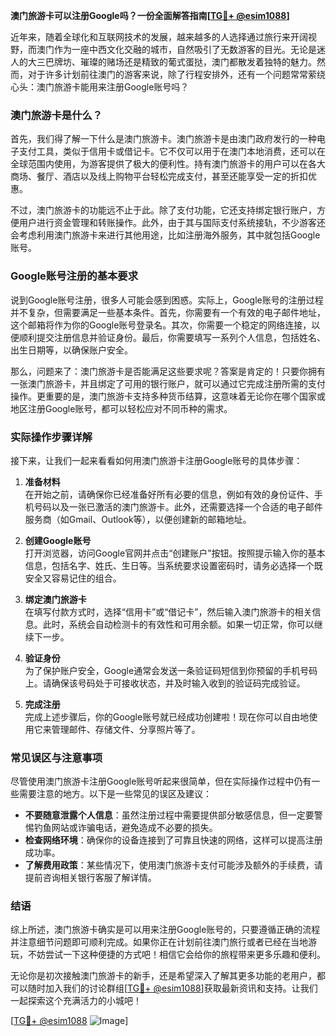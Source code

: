 **澳门旅游卡可以注册Google吗？一份全面解答指南[[TG💪+ @esim1088](https://t.me/s/esim1088)]**

近年来，随着全球化和互联网技术的发展，越来越多的人选择通过旅行来开阔视野，而澳门作为一座中西文化交融的城市，自然吸引了无数游客的目光。无论是迷人的大三巴牌坊、璀璨的赌场还是精致的葡式蛋挞，澳门都散发着独特的魅力。然而，对于许多计划前往澳门的游客来说，除了行程安排外，还有一个问题常常萦绕心头：澳门旅游卡能用来注册Google账号吗？

### 澳门旅游卡是什么？

首先，我们得了解一下什么是澳门旅游卡。澳门旅游卡是由澳门政府发行的一种电子支付工具，类似于信用卡或借记卡。它不仅可以用于在澳门本地消费，还可以在全球范围内使用，为游客提供了极大的便利性。持有澳门旅游卡的用户可以在各大商场、餐厅、酒店以及线上购物平台轻松完成支付，甚至还能享受一定的折扣优惠。

不过，澳门旅游卡的功能远不止于此。除了支付功能，它还支持绑定银行账户，方便用户进行资金管理和转账操作。此外，由于其与国际支付系统接轨，不少游客还会考虑利用澳门旅游卡来进行其他用途，比如注册海外服务，其中就包括Google账号。

### Google账号注册的基本要求

说到Google账号注册，很多人可能会感到困惑。实际上，Google账号的注册过程并不复杂，但需要满足一些基本条件。首先，你需要有一个有效的电子邮件地址，这个邮箱将作为你的Google账号登录名。其次，你需要一个稳定的网络连接，以便顺利提交注册信息并验证身份。最后，你需要填写一系列个人信息，包括姓名、出生日期等，以确保账户安全。

那么，问题来了：澳门旅游卡是否能满足这些要求呢？答案是肯定的！只要你拥有一张澳门旅游卡，并且绑定了可用的银行账户，就可以通过它完成注册所需的支付操作。更重要的是，澳门旅游卡支持多种货币结算，这意味着无论你在哪个国家或地区注册Google账号，都可以轻松应对不同币种的需求。

### 实际操作步骤详解

接下来，让我们一起来看看如何用澳门旅游卡注册Google账号的具体步骤：

1. **准备材料**  
   在开始之前，请确保你已经准备好所有必要的信息，例如有效的身份证件、手机号码以及一张已激活的澳门旅游卡。此外，还需要选择一个合适的电子邮件服务商（如Gmail、Outlook等），以便创建新的邮箱地址。

2. **创建Google账号**  
   打开浏览器，访问Google官网并点击“创建账户”按钮。按照提示输入你的基本信息，包括名字、姓氏、生日等。当系统要求设置密码时，请务必选择一个既安全又容易记住的组合。

3. **绑定澳门旅游卡**  
   在填写付款方式时，选择“信用卡”或“借记卡”，然后输入澳门旅游卡的相关信息。此时，系统会自动检测卡的有效性和可用余额。如果一切正常，你可以继续下一步。

4. **验证身份**  
   为了保护账户安全，Google通常会发送一条验证码短信到你预留的手机号码上。请确保该号码处于可接收状态，并及时输入收到的验证码完成验证。

5. **完成注册**  
   完成上述步骤后，你的Google账号就已经成功创建啦！现在你可以自由地使用它来管理邮件、存储文件、分享照片等了。

### 常见误区与注意事项

尽管使用澳门旅游卡注册Google账号听起来很简单，但在实际操作过程中仍有一些需要注意的地方。以下是一些常见的误区及建议：

- **不要随意泄露个人信息**：虽然注册过程中需要提供部分敏感信息，但一定要警惕钓鱼网站或诈骗电话，避免造成不必要的损失。
- **检查网络环境**：确保你的设备连接到了可靠且快速的网络，这样可以提高注册成功率。
- **了解费用政策**：某些情况下，使用澳门旅游卡支付可能涉及额外的手续费，请提前咨询相关银行客服了解详情。

### 结语

综上所述，澳门旅游卡确实是可以用来注册Google账号的，只要遵循正确的流程并注意细节问题即可顺利完成。如果你正在计划前往澳门旅行或者已经在当地游玩，不妨尝试一下这种便捷的方式吧！相信它会给你的旅程带来更多乐趣和便利。

无论你是初次接触澳门旅游卡的新手，还是希望深入了解其更多功能的老用户，都可以随时加入我们的讨论群组[[TG💪+ @esim1088](https://t.me/s/esim1088)]获取最新资讯和支持。让我们一起探索这个充满活力的小城吧！

[[TG💪+ @esim1088](https://t.me/s/esim1088) ![Image](https://i.postimg.cc/4NQfJmqS/Snipaste-2025-05-13-00-14-12.png)]